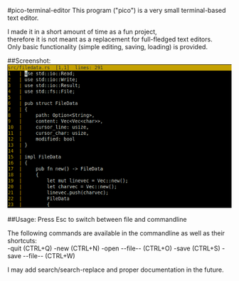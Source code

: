 #pico-terminal-editor
This program ("pico") is a very small terminal-based text editor.   
  
I made it in a short amount of time as a fun project,  
therefore it is not meant as a replacement for full-fledged text editors.  
Only basic functionality (simple editing, saving, loading) is provided.    

##Screenshot:
![Screenshot](/screenshot.png?raw=true)
  
##Usage:
Press Esc to switch between file and commandline  
  
The following commands are available in the commandline as well as their shortcuts:  
-quit  (CTRL+Q)
-new   (CTRL+N)
-open --file-- (CTRL+O)
-save (CTRL+S)
-save --file-- (CTRL+W)
  
I may add search/search-replace and proper documentation in the future.
